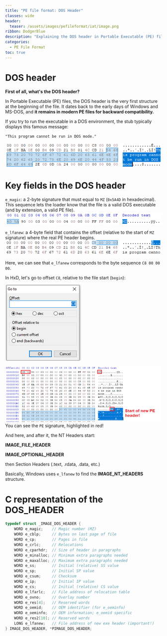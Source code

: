 ```yaml
---
title: "PE file format: DOS Header"
classes: wide
header:
  teaser: /assets/images/pefileformat/iat/image.png
ribbon: DodgerBlue
description: "Explaining the DOS header in Portable Executable (PE) files."
categories:
  - PE File Format
toc: true
---
```


# DOS header

**First of all, what's the DOS header?**

In Portable Executable (PE) files, the DOS header is the very first structure at the beginning of the file. It dates back to the early days of Windows and MS-DOS, and **it remains in modern PE files for backward compatibility.**

If you try to run the executable in a DOS environment, the stub typically displays this famous message:

```
"This program cannot be run in DOS mode."
```
![DOS header stub](/assets/images/pefileformat/dosheader/image-1.png)

# Key fields in the DOS header

`e_magic`: a 2-byte signature that must equal to `MZ` (`0x5A4D` in hexadecimal). This sequence lets the loader know that the file is a valid DOS executable (and by extension, a valid PE file).
![e_magic field](/assets/images/pefileformat/dosheader/image.png)

`e_lfanew`: a 4-byte field that contains the offset (relative to the start of `MZ` signature) where the real PE header begins.
![e_lfanew field](/assets/images/pefileformat/dosheader/image-2.png)

Here, we can see that `e_lfanew` corresponds to the byte sequence `C8 00 00 00`.

In HxD, let's go to offset `C8`, relative to the file start (`begin`):

![Going to offset 0xC8](/assets/images/pefileformat/dosheader/image-3.png)

![New PE header](/assets/images/pefileformat/dosheader/image-4.png)
You can see the `PE` signature, highlighted in red!

And here, and after it, the NT Headers start:

**IMAGE_FILE_HEADER**

**IMAGE_OPTIONAL_HEADER**

then Section Headers (.text, .rdata, .data, etc.)

Basically, Windows uses `e_lfanew` to find the **IMAGE_NT_HEADERS** structure.

# C representation of the DOS_HEADER
```c
typedef struct _IMAGE_DOS_HEADER {  
    WORD e_magic;    // Magic number (MZ)
    WORD e_cblp;     // Bytes on last page of file
    WORD e_cp;       // Pages in file
    WORD e_crlc;     // Relocations
    WORD e_cparhdr;  // Size of header in paragraphs
    WORD e_minalloc; // Minimum extra paragraphs needed
    WORD e_maxalloc; // Maximum extra paragraphs needed
    WORD e_ss;       // Initial (relative) SS value
    WORD e_sp;       // Initial SP value
    WORD e_csum;     // Checksum
    WORD e_ip;       // Initial IP value
    WORD e_cs;       // Initial (relative) CS value
    WORD e_lfarlc;   // File address of relocation table
    WORD e_ovno;     // Overlay number
    WORD e_res[4];   // Reserved words
    WORD e_oemid;    // OEM identifier (for e_oeminfo)
    WORD e_oeminfo;  // OEM information; e_oemid specific
    WORD e_res2[10]; // Reserved words
    LONG e_lfanew;   // File address of new exe header (important!)
} IMAGE_DOS_HEADER, *PIMAGE_DOS_HEADER;
```